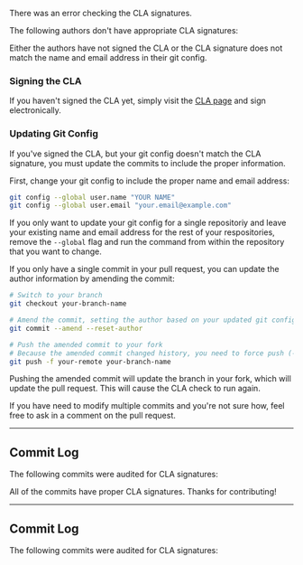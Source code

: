 <script>{
	"title": "CLA Verification Results",
	"pageTemplate": "cla-check.php"
}</script>

<!-- iferror -->

There was an error checking the CLA signatures.

<!-- error -->

<!-- endiferror -->

<!-- iffailure -->

The following authors don't have appropriate CLA signatures:

<!-- neglected-authors -->

Either the authors have not signed the CLA or the CLA signature does not match the name and email address in their git config.

### Signing the CLA

If you haven't signed the CLA yet, simply visit the [CLA page](/CLA/) and sign electronically.

### Updating Git Config

If you've signed the CLA, but your git config doesn't match the CLA signature, you must update the commits to include the proper information.

First, change your git config to include the proper name and email address:

```sh
git config --global user.name "YOUR NAME"
git config --global user.email "your.email@example.com"
```

If you only want to update your git config for a single repositoriy and leave your existing name and email address for the rest of your respositories, remove the `--global` flag and run the command from within the repository that you want to change.

If you only have a single commit in your pull request, you can update the author information by amending the commit:

```sh
# Switch to your branch
git checkout your-branch-name

# Amend the commit, setting the author based on your updated git config
git commit --amend --reset-author

# Push the amended commit to your fork
# Because the amended commit changed history, you need to force push (-f)
git push -f your-remote your-branch-name
```

Pushing the amended commit will update the branch in your fork, which will update the pull request. This will cause the CLA check to run again.

If you have need to modify multiple commits and you're not sure how, feel free to ask in a comment on the pull request.

----

## Commit Log

The following commits were audited for CLA signatures:

<!-- commit-log -->

<!-- endiffailure -->

<!-- ifsuccess -->

All of the commits have proper CLA signatures. Thanks for contributing!

----

## Commit Log

The following commits were audited for CLA signatures:

<!-- commit-log -->

<!-- endifsuccess -->
